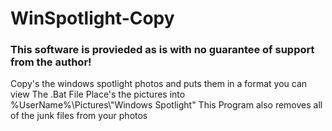 <h1>WinSpotlight-Copy</h1>
<h3>This software is provieded as is with no guarantee of support from the author!</h3>  
Copy's the windows spotlight photos and puts them in a format you can view
The .Bat File Place's the pictures into %UserName%\Pictures\"Windows Spotlight"
This Program also removes all of the junk files from your photos

